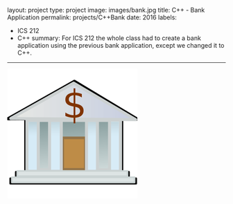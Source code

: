 layout: project
type: project
image: images/bank.jpg
title: C++ - Bank Application
permalink: projects/C++Bank
date: 2016
labels:
  - ICS 212
  - C++
summary: For ICS 212 the whole class had to create a bank application using the previous bank application, except we changed it to C++.
---

<img class="ui medium right floated rounded image" src="/images/bank.jpg">
